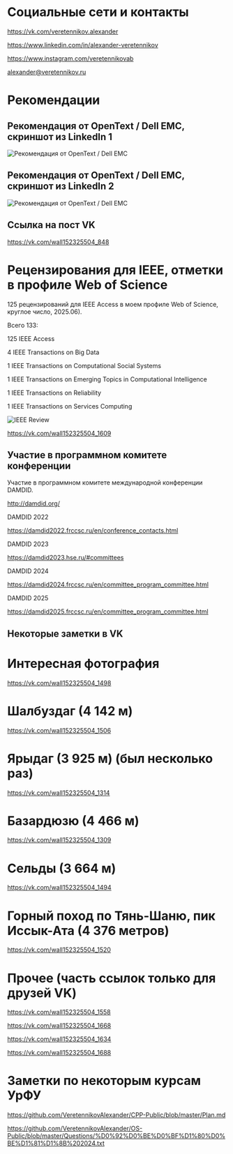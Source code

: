 # Социальные сети и контакты

https://vk.com/veretennikov.alexander

https://www.linkedin.com/in/alexander-veretennikov

https://www.instagram.com/veretennikovab

alexander@veretennikov.ru

# Рекомендации

## Рекомендация от OpenText / Dell EMC, скриншот из LinkedIn 1

![Рекомендация от OpenText / Dell EMC](https://github.com/VeretennikovAlexander/AboutMe/blob/master/LinkedIn1.jpg)

## Рекомендация от OpenText / Dell EMC, скриншот из LinkedIn 2

![Рекомендация от OpenText / Dell EMC](https://github.com/VeretennikovAlexander/AboutMe/blob/master/LinkedIn20200804.jpg)

## Ссылка на пост VK

https://vk.com/wall152325504_848

# Рецензирования для IEEE, отметки в профиле Web of Science

125 рецензирований для IEEE Access в моем профиле Web of Science, круглое число, 2025.06).

Всего 133:

125 IEEE Access

4 IEEE Transactions on Big Data

1 IEEE Transactions on Computational Social Systems

1 IEEE Transactions on Emerging Topics in Computational Intelligence

1 IEEE Transactions on Reliability

1 IEEE Transactions on Services Computing

![IEEE Review](https://github.com/VeretennikovAlexander/AboutMe/blob/master/IEEE133_2025_06.jpg)

https://vk.com/wall152325504_1609

## Участие в программном комитете конференции

Участие в программном комитете международной конференции DAMDID.

http://damdid.org/

DAMDID 2022

https://damdid2022.frccsc.ru/en/conference_contacts.html

DAMDID 2023

https://damdid2023.hse.ru/#committees

DAMDID 2024

https://damdid2024.frccsc.ru/en/committee_program_committee.html

DAMDID 2025

https://damdid2025.frccsc.ru/en/committee_program_committee.html

## Некоторые заметки в VK

# Интересная фотография

https://vk.com/wall152325504_1498

# Шалбуздаг (4 142 м)

https://vk.com/wall152325504_1506

# Ярыдаг (3 925 м) (был несколько раз)

https://vk.com/wall152325504_1314

# Базардюзю (4 466 м)

https://vk.com/wall152325504_1309

# Сельды (3 664 м)

https://vk.com/wall152325504_1494

# Горный поход по Тянь-Шаню, пик Иссык-Ата (4 376 метров)

https://vk.com/wall152325504_1520

# Прочее (часть ссылок только для друзей VK)

https://vk.com/wall152325504_1558

https://vk.com/wall152325504_1668

https://vk.com/wall152325504_1634

https://vk.com/wall152325504_1688


# Заметки по некоторым курсам УрФУ

https://github.com/VeretennikovAlexander/CPP-Public/blob/master/Plan.md

https://github.com/VeretennikovAlexander/OS-Public/blob/master/Questions/%D0%92%D0%BE%D0%BF%D1%80%D0%BE%D1%81%D1%8B%202024.txt

